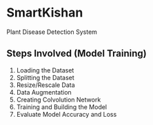 # SmartKishan
Plant Disease Detection System


## Steps Involved (Model Training)
1. Loading the Dataset
2. Splitting the Dataset
3. Resize/Rescale Data
4. Data Augmentation
5. Creating Colvolution Network
6. Training and Building the Model
7. Evaluate Model Accuracy and Loss
